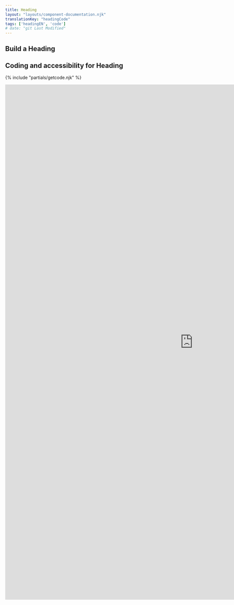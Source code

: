 ```yaml
---
title: Heading
layout: "layouts/component-documentation.njk"
translationKey: "headingCode"
tags: ['headingEN', 'code']
# date: "git Last Modified"
---
```


## Build a Heading

## Coding and accessibility for Heading

{% include "partials/getcode.njk" %}

<iframe
  title="iframeTitle"
  src="https://cds-snc.github.io/gcds-components/iframe.html?viewMode=docs&singleStory=true&id=components-heading--events-properties"
  width="1200"
  height="1650"
  style="display: block; margin: 0 auto;"
  frameBorder="0"
  allow="clipboard-write"
></iframe>

